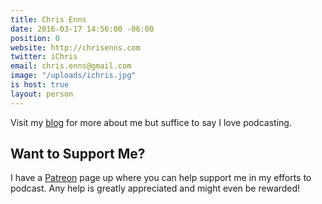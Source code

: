 ```yaml
---
title: Chris Enns
date: 2016-03-17 14:56:00 -06:00
position: 0
website: http://chrisenns.com
twitter: iChris
email: chris.enns@gmail.com
image: "/uploads/ichris.jpg"
is host: true
layout: person
---
```


Visit my [blog](http://chrisenns.com) for more about me but suffice to say I love podcasting.

## Want to Support Me?

I have a [Patreon](http://www.patreon.com/ichris) page up where you can help support me in my efforts to podcast. Any help is greatly appreciated and might even be rewarded!
